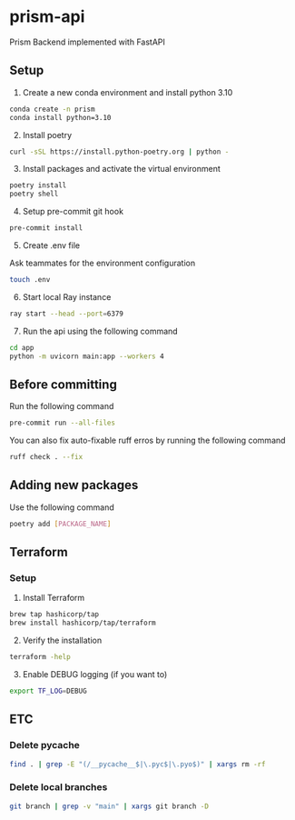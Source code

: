 # prism-api

Prism Backend implemented with FastAPI

## Setup

1. Create a new conda environment and install python 3.10

```bash
conda create -n prism
conda install python=3.10
```

2. Install poetry

```bash
curl -sSL https://install.python-poetry.org | python -
```

3. Install packages and activate the virtual environment

```bash
poetry install
poetry shell
```

4. Setup pre-commit git hook

```bash
pre-commit install
```

5. Create .env file

Ask teammates for the environment configuration

```bash
touch .env
```

6. Start local Ray instance

```bash
ray start --head --port=6379
```

7. Run the api using the following command

```bash
cd app
python -m uvicorn main:app --workers 4
```

## Before committing

Run the following command

```bash
pre-commit run --all-files
```

You can also fix auto-fixable ruff erros by running the following command

```bash
ruff check . --fix
```

## Adding new packages

Use the following command

```bash
poetry add [PACKAGE_NAME]
```

## Terraform

### Setup

1. Install Terraform

```bash
brew tap hashicorp/tap
brew install hashicorp/tap/terraform
```

2. Verify the installation

```bash
terraform -help
```

3. Enable DEBUG logging (if you want to)

```bash
export TF_LOG=DEBUG
```

## ETC

### Delete **pycache**

```bash
find . | grep -E "(/__pycache__$|\.pyc$|\.pyo$)" | xargs rm -rf
```

### Delete local branches

```bash
git branch | grep -v "main" | xargs git branch -D
```
